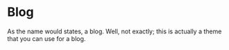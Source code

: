 # Blog
As the name would states, a blog. Well, not exactly; this is actually a theme that you can use for a blog.
